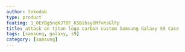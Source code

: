 ```yaml
---
author: tokodab
type: product
featimg: 1_0EYBg5nqKJTOF_KSBibsyOMfvKsGlFp
title: attack on titan logo carbon custom Samsung Galaxy S9 Case
tags: [samsung, galaxy, s9]
category: [samsung]
---
```

